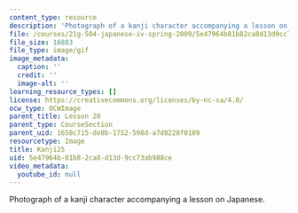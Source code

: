 ```yaml
---
content_type: resource
description: 'Photograph of a kanji character accompanying a lesson on Japanese. '
file: /courses/21g-504-japanese-iv-spring-2009/5e47964b81b82ca8d13d9cc73ab988ce_Kanji25.gif
file_size: 16883
file_type: image/gif
image_metadata:
  caption: ''
  credit: ''
  image-alt: ''
learning_resource_types: []
license: https://creativecommons.org/licenses/by-nc-sa/4.0/
ocw_type: OCWImage
parent_title: Lesson 20
parent_type: CourseSection
parent_uid: 1658c715-de8b-1752-598d-a7d8228f0109
resourcetype: Image
title: Kanji25
uid: 5e47964b-81b8-2ca8-d13d-9cc73ab988ce
video_metadata:
  youtube_id: null
---
```

Photograph of a kanji character accompanying a lesson on Japanese. 